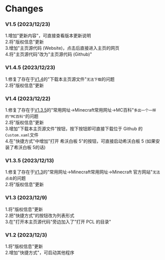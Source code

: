 # Changes
### V1.5 (2023/12/23)
1.增加"更新内容"，可直接查看版本更新说明\
2.将"版权信息"更新\
3.增加"主页源代码 (Website)，点击后直接进入主页的网页\
4.将"主页源代码"改为"主页源代码 (Github)"
### V1.4.5 (2023/12/23)
1.修复了存在于[V1.4](https://githubfast.com/Ad-closeNN/PCL2-home-page/releases/tag/1.4 "V1.4")的"下载本主页源文件"`无法下载`的问题\
2.将"版权信息"更新
### V1.4 (2023/12/22)
1.修复了存在于[V1.3.5](https://githubfast.com/Ad-closeNN/PCL2-home-page/releases/tag/1.3.5 "V1.3.5")的"常用网址→Minecraft常用网址→MC百科"`多出一个一样的"MC百科"`的问题\
2.将"版权信息"更新\
3.增加"下载本主页源文件"按钮，按下按钮即可直接下载位于 Github 的`Custom.xaml`文件\
4.在"快捷方式"中增加"打开 希沃白板 5"的按钮，可直接启动希沃白板 5 (如果安装了希沃白板 5的话)
### V1.3.5 (2023/12/13)
1.修复了存在于[V1.3](https://githubfast.com/Ad-closeNN/PCL2-home-page/releases/tag/1.3 "V1.3")的"常用网址→Minecraft常用网址→Minecraft 官方网站"`无法点击`的问题\
2.将"版权信息"更新
### V1.3 (2023/12/9)
1.将"版权信息"更新\
2.把"快捷方式"的按钮改为列表形式\
3.在"打开本主页源代码"旁边加入了"打开 PCL 的目录"
### V1.2 (2023/12/3)
1.将"版权信息"更新\
2.增加"快捷方式"，可启动其他程序
